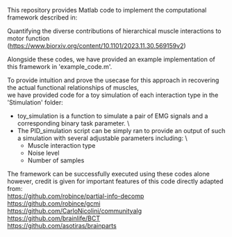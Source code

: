 This repository provides Matlab code to implement the computational framework described in:

Quantifying the diverse contributions of hierarchical muscle interactions to motor function
(https://www.biorxiv.org/content/10.1101/2023.11.30.569159v2)

Alongside these codes, we have provided an example implementation of this framework in 'example_code.m'.

To provide intuition and prove the usecase for this approach in recovering the actual functional relationships of muscles, \
we have provided code for a toy simulation of each interaction type in the 'Stimulation' folder: 
- toy_simulation is a function to simulate a pair of EMG signals and a corresponding binary task parameter. \
- The PID_simulation script can be simply ran to provide an output of such a simulation with several adjustable parameters including: \
    - Muscle interaction type 
    - Noise level 
    - Number of samples 




The framework can be successfully executed using these codes alone however, credit is given for important features of this code directly adapted from: \
https://github.com/robince/partial-info-decomp \
https://github.com/robince/gcmi \
https://github.com/CarloNicolini/communityalg \
https://github.com/brainlife/BCT \
https://github.com/asotiras/brainparts
